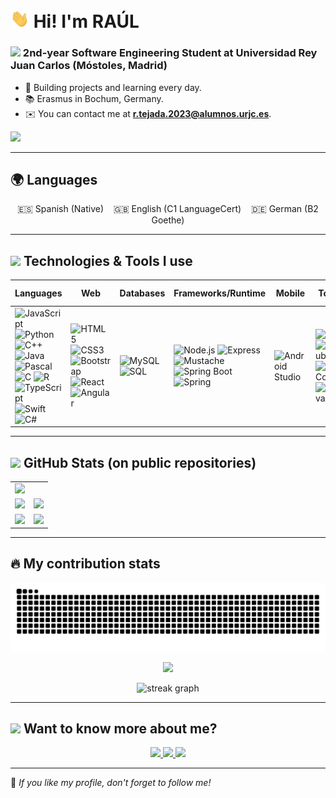 # <img src="https://raw.githubusercontent.com/ABSphreak/ABSphreak/master/gifs/Hi.gif" width="30px"> Hi! I'm RAÚL
### <img src="https://c.tenor.com/NCRHhqkXrJYAAAAi/programmers-go-internet.gif" width="25"> 2nd-year Software Engineering Student at Universidad Rey Juan Carlos (Móstoles, Madrid)

- 🚀 Building projects and learning every day.  
- 📚 Erasmus in Bochum, Germany.  
- ✉️ You can contact me at **[r.tejada.2023@alumnos.urjc.es](mailto:r.tejada.2023@alumnos.urjc.es)**.

![](https://komarev.com/ghpvc/?username=raultejada24&style=for-the-badge)

---

## 🌍 Languages  
<p align="center">
  🇪🇸 Spanish (Native) &nbsp;&nbsp; 🇬🇧 English (C1 LanguageCert) &nbsp;&nbsp; 🇩🇪 German (B2 Goethe)
</p>

---

## <img src="https://media2.giphy.com/media/QssGEmpkyEOhBCb7e1/giphy.gif?cid=ecf05e47a0n3gi1bfqntqmob8g9aid1oyj2wr3ds3mg700bl&rid=giphy.gif" width ="25"> Technologies & Tools I use
| **Languages** | **Web** | **Databases** | **Frameworks/Runtime** | **Mobile** | **Tools** | **Data Formats** |
|---------------|---------|---------------|------------------------|------------|-----------|------------------|
| ![JavaScript](https://img.shields.io/badge/-JavaScript-F7DF1E?logo=javascript&logoColor=black) ![Python](https://img.shields.io/badge/-Python-3776AB?logo=python&logoColor=white) ![C++](https://img.shields.io/badge/-C++-00599C?logo=c%2B%2B&logoColor=white) ![Java](https://img.shields.io/badge/-Java-007396?logo=java&logoColor=white) ![Pascal](https://img.shields.io/badge/-Pascal-1E90FF) ![C](https://img.shields.io/badge/-C-00599C?logo=c&logoColor=white) ![R](https://img.shields.io/badge/-R-276DC3?logo=r&logoColor=white) ![TypeScript](https://img.shields.io/badge/-TypeScript-3178C6?logo=typescript&logoColor=white) ![Swift](https://img.shields.io/badge/-Swift-F05138?logo=swift&logoColor=white) ![C#](https://img.shields.io/badge/-C%23-239120?logo=csharp&logoColor=white) | ![HTML5](https://img.shields.io/badge/-HTML5-E34F26?logo=html5&logoColor=white) ![CSS3](https://img.shields.io/badge/-CSS3-1572B6?logo=css3&logoColor=white) ![Bootstrap](https://img.shields.io/badge/-Bootstrap-7952B3?logo=bootstrap&logoColor=white) ![React](https://img.shields.io/badge/-React-61DAFB?logo=react&logoColor=black) ![Angular](https://img.shields.io/badge/-Angular-DD0031?logo=angular&logoColor=white) | ![MySQL](https://img.shields.io/badge/-MySQL-4479A1?logo=mysql&logoColor=white) ![SQL](https://img.shields.io/badge/-SQL-4479A1?logo=mysql&logoColor=white) | ![Node.js](https://img.shields.io/badge/-Node.js-339933?logo=node.js&logoColor=white) ![Express](https://img.shields.io/badge/-Express-000000?logo=express&logoColor=white) ![Mustache](https://img.shields.io/badge/-Mustache-964B00?logo=mustache&logoColor=white) ![Spring Boot](https://img.shields.io/badge/-Spring%20Boot-6DB33F?logo=spring-boot&logoColor=white) ![Spring](https://img.shields.io/badge/-Spring-6DB33F?logo=spring&logoColor=white) | ![Android Studio](https://img.shields.io/badge/-Android%20Studio-3DDC84?logo=android-studio&logoColor=white) | ![Git](https://img.shields.io/badge/-Git-F05032?logo=git&logoColor=white) ![GitHub](https://img.shields.io/badge/-GitHub-181717?logo=github&logoColor=white) ![VS Code](https://img.shields.io/badge/-VS%20Code-007ACC?logo=visual-studio-code&logoColor=white) ![Canva](https://img.shields.io/badge/-Canva-00C4CC?logo=canva&logoColor=white) | ![XML](https://img.shields.io/badge/-XML-FF8C00?logo=xml&logoColor=white) ![JSON](https://img.shields.io/badge/-JSON-000000?logo=json&logoColor=white) |

---

## <img src="https://media.giphy.com/media/iY8CRBdQXODJSCERIr/giphy.gif" width="30px"> GitHub Stats (on public repositories)

<table align="center">
  <tr>
    <td colspan="2">
      <img src="http://github-profile-summary-cards.vercel.app/api/cards/profile-details?username=raultejada24&theme=solarized" />
    </td>
  </tr>
  <tr>
    <td>
      <img src="http://github-profile-summary-cards.vercel.app/api/cards/repos-per-language?username=raultejada24&theme=solarized" />
    </td>
    <td>
      <img src="http://github-profile-summary-cards.vercel.app/api/cards/most-commit-language?username=raultejada24&theme=solarized" />
    </td>
  </tr>
  <tr>
    <td>
      <img src="http://github-profile-summary-cards.vercel.app/api/cards/stats?username=raultejada24&show_icons=true&theme=solarized" />
    </td>
    <td>
      <img src="http://github-profile-summary-cards.vercel.app/api/cards/productive-time?username=raultejada24&theme=solarized&utcOffset=2" />
    </td>
  </tr>
</table>

---

## 🔥 My contribution stats  

<p align="center">
  <img src="https://github.com/raultejada24/raultejada24/blob/output/snake.svg" />
</p>

<p align="center"> 
  <a href="https://github.com/raultejada24/github-profile-trophy">
    <img src="https://github-profile-trophy.vercel.app/?username=raultejada24&theme=algolia" />
  </a>
</p>

<p align="center">  
  <img src="https://streak-stats.demolab.com?user=raultejada24&locale=en&mode=daily&theme=dark&hide_border=false&border_radius=5&order=3" height="220" alt="streak graph" />
</p>

---

## <img src="https://media.giphy.com/media/LnQjpWaON8nhr21vNW/giphy.gif" width='30'> Want to know more about me?

<p align="center">
  <a href="https://www.linkedin.com/in/raúl-tejada-merinero-828ab2320">
    <img src="https://img.shields.io/badge/-LinkedIn-0077B5?logo=linkedin&logoColor=white" />
  </a>
  <a href="https://github.com/raultejada24">
    <img src="https://img.shields.io/badge/-GitHub-181717?logo=github&logoColor=white" />
  </a>
  <a href="https://github.com/raultejada24?tab=repositories">
    <img src="https://img.shields.io/badge/-My%20Contributions-FFA500?logo=git&logoColor=white" />
  </a>
</p>

---

🌟 *If you like my profile, don't forget to follow me!*




